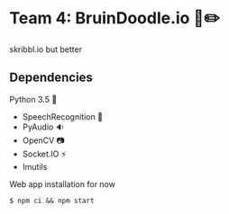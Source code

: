 # Team 4: BruinDoodle.io :bear::pencil2:
skribbl.io but better

## Dependencies
Python 3.5 :snake:
* SpeechRecognition :speech_balloon:
* PyAudio :sound:
* OpenCV :camera:
* Socket.IO :zap:
* Imutils

Web app installation for now
```
$ npm ci && npm start
```
